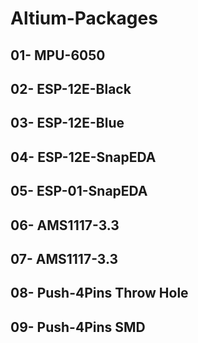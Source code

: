 # Altium-Packages
## 01-  MPU-6050
## 02-  ESP-12E-Black
## 03-  ESP-12E-Blue
## 04-  ESP-12E-SnapEDA
## 05-  ESP-01-SnapEDA
## 06-  AMS1117-3.3
## 07-  AMS1117-3.3
## 08-  Push-4Pins Throw Hole
## 09-  Push-4Pins SMD
